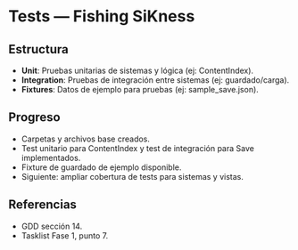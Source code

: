 # Tests — Fishing SiKness

## Estructura
- **Unit**: Pruebas unitarias de sistemas y lógica (ej: ContentIndex).
- **Integration**: Pruebas de integración entre sistemas (ej: guardado/carga).
- **Fixtures**: Datos de ejemplo para pruebas (ej: sample_save.json).

## Progreso
- Carpetas y archivos base creados.
- Test unitario para ContentIndex y test de integración para Save implementados.
- Fixture de guardado de ejemplo disponible.
- Siguiente: ampliar cobertura de tests para sistemas y vistas.

## Referencias
- GDD sección 14.
- Tasklist Fase 1, punto 7.
